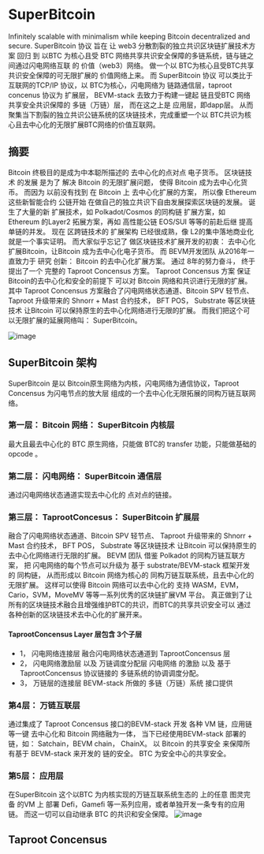 # SuperBitcoin
Infinitely scalable with minimalism while keeping Bitcoin decentralized and secure.
SuperBitcoin 协议 旨在 让 web3 分散割裂的独立共识区块链扩展技术方案 回归 到 以BTC 为核心且受 BTC 网络共享共识安全保障的多链系统，链与链之间通过闪电网络互联 的 价值（web3）网络。
做一个以 BTC为核心且受BTC共享共识安全保障的可无限扩展的 价值网络上来。 而 SuperBitcoin 协议 可以类比于 互联网的TCP/IP 协议，以 BTC为核心，闪电网络为 链路通信层，taproot concenus 协议为 扩展层， BEVM-stack 去致力于构建一键起 链且受BTC 网络共享安全共识保障的 多链（万链）层， 而在这之上是 应用层，即dapp层。 
从而聚集当下割裂的独立共识公链系统的区块链技术，完成重塑一个以 BTC共识为核心且去中心化的无限扩展BTC网络的价值互联网。


## 摘要
Bitcoin 终极目的是成为中本聪所描述的 去中心化的点对点 电子货币。
区块链技术 的发展 是为了 解决 Bitcoin 的无限扩展问题， 使得 Bitcoin 成为去中心化货币。
而因为 以前没有找到 在 Bitcoin 上 去中心化扩展的方案， 所以像 Ethereum 这些新智能合约 公链开始 在做自己的独立共识下自由发展探索区块链的发展。
诞生了大量的新 扩展技术，如 Polkadot/Cosmos 的同构链 扩展方案，如 Ethereum 的Layer2 拓展方案，再如 高性能公链 EOS/SUI 等等的前赴后继 提高单链的并发。 
现在 区跨链技术的 扩展架构 已经很成熟，像 L2的集中落地商业化就是一个事实证明。 而大家似乎忘记了 做区块链技术扩展开发的初衷： 去中心化扩展Bitcoin，让Bitcoin 成为去中心化电子货币。
而 BEVM开发团队 从2016年一直致力于 研究 创新： Bitcoin 的去中心化扩展方案。 通过 8年的努力奋斗， 终于提出了一个 完整的 Taproot Concensus 方案。 
Taproot Concensus 方案 保证 Bitcoin的去中心化和安全的前提下 可以对 Bitcoin 网络和共识进行无限的扩展。
其中 Taproot Concensus 方案融合了闪电网络状态通道、Bitcoin SPV 轻节点、 Taproot 升级带来的 Shnorr + Mast 合约技术， BFT POS， Substrate 等区块链技术 让Bitcoin 可以保持原生的去中心化网络进行无限的扩展。
而我们把这个可以无限扩展的延展网络叫： SuperBitcoin。


![image](https://github.com/user-attachments/assets/577b5cfc-2934-4e07-89c0-25943cfb9a1a)
## SuperBitcoin 架构
SuperBitcoin 是以 Bitcoin原生网络为内核，闪电网络为通信协议，Taproot Concensus 为闪电节点的放大层 组成的一个去中心化无限拓展的同构万链互联网络。
### 第一层： Bitcoin 网络： SuperBitcoin 内核层
最大且最去中心化的 BTC 原生网络，只能做 BTC的 transfer 功能，只能做基础的 opcode 。
### 第二层： 闪电网络： SuperBitcoin 通信层
通过闪电网络状态通道实现去中心化的 点对点的链接。
### 第三层： TaprootConcesus： SuperBitcoin 扩展层
融合了闪电网络状态通道、Bitcoin SPV 轻节点、 Taproot 升级带来的 Shnorr + Mast 合约技术， BFT POS， Substrate 等区块链技术 让Bitcoin 可以保持原生的去中心化网络进行无限的扩展。
BEVM 团队 借鉴 Polkadot 的同构万链互联方案， 把 闪电网络的每个节点可以升级为 基于 substrate/BEVM-stack 框架开发的 同构链， 从而形成以 Bitcoin 网络为核心的 同构万链互联系统，且去中心化的无限扩展。 
这样可以使得 Bitcoin 网络可以去中心化的 支持 WASM，EVM，Cario，SVM，MoveMV 等等一系列优秀的区块链扩展VM 平台。 真正做到了让所有的区块链技术融合且增强维护BTC的共识，而BTC的共享共识安全可以 通过各种创新的区块链技术去中心化的扩展开来。

#### TaprootConcensus Layer 层包含 3个子层
- 1， 闪电网络连接层
融合闪电网络状态通道到 TaprootConcensus 层
- 2， 闪电网络激励层 以及 万链调度分配层
 闪电网络 的激励 以及 基于TaprootConcensus 协议链接的 多链系统的协调调度分配。
- 3， 万链层的连接层
BEVM-stack 所做的 多链（万链）系统 接口提供
### 第4层： 万链互联层
通过集成了 Taproot Concensus 接口的BEVM-stack 开发 各种 VM 链，应用链等一键 去中心化和 Bitcoin 网络融为一体， 当下已经使用BEVM-stack 部署的链，如： Satchain，BEVM chain， ChainX。
以 Bitcoin 的共享安全 来保障所有基于 BEVM-stack 来开发的 链的安全。 BTC 为安全中心的共享安全。
### 第5层： 应用层
在SuperBitcoin 这个以BTC 为内核实现的万链互联系统生态的 上的任意 图灵完备 的VM 上 部署 Defi，Gamefi 等一系列应用，或者单独开发一条专有的应用链。 而这一切可以自动继承 BTC 的共识和安全保障。
![image](https://github.com/user-attachments/assets/f7f54ac2-1a6e-4129-91f2-bcea884e1492)





## Taproot Concensus
